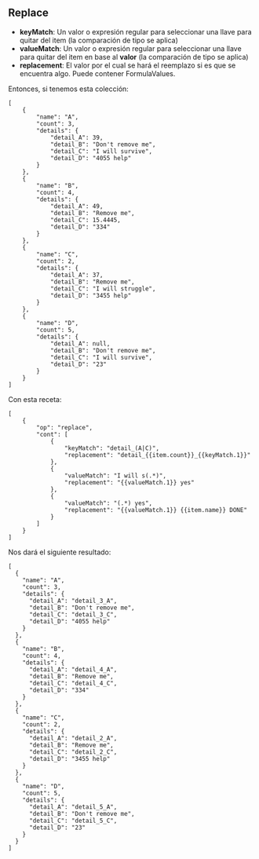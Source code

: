 ## Replace

- **keyMatch**: Un valor o expresión regular para seleccionar una llave para quitar del item (la comparación de tipo se aplica)
- **valueMatch**: Un valor o expresión regular para seleccionar una llave para quitar del item en base al **valor** (la comparación de tipo se aplica)
- **replacement**: El valor por el cual se hará el reemplazo si es que se encuentra algo. Puede contener FormulaValues.

Entonces, si tenemos esta colección:

```
[
    {
        "name": "A",
        "count": 3,
        "details": {
            "detail_A": 39,
            "detail_B": "Don't remove me",
            "detail_C": "I will survive",
            "detail_D": "4055 help"
        }
    },
    {
        "name": "B",
        "count": 4,
        "details": {
            "detail_A": 49,
            "detail_B": "Remove me",
            "detail_C": 15.4445,
            "detail_D": "334"
        }
    },
    {
        "name": "C",
        "count": 2,
        "details": {
            "detail_A": 37,
            "detail_B": "Remove me",
            "detail_C": "I will struggle",
            "detail_D": "3455 help"
        }
    },
    {
        "name": "D",
        "count": 5,
        "details": {
            "detail_A": null,
            "detail_B": "Don't remove me",
            "detail_C": "I will survive",
            "detail_D": "23"
        }
    }
]
```

Con esta receta:

```
[
    {
        "op": "replace",
        "cont": [
            {
                "keyMatch": "detail_(A|C)",
                "replacement": "detail_{{item.count}}_{{keyMatch.1}}"
            },
            {
                "valueMatch": "I will s(.*)",
                "replacement": "{{valueMatch.1}} yes"
            },
            {
                "valueMatch": "(.*) yes",
                "replacement": "{{valueMatch.1}} {{item.name}} DONE"
            }
        ]
    }
]
```

Nos dará el siguiente resultado:

```
[
  {
    "name": "A",
    "count": 3,
    "details": {
      "detail_A": "detail_3_A",
      "detail_B": "Don't remove me",
      "detail_C": "detail_3_C",
      "detail_D": "4055 help"
    }
  },
  {
    "name": "B",
    "count": 4,
    "details": {
      "detail_A": "detail_4_A",
      "detail_B": "Remove me",
      "detail_C": "detail_4_C",
      "detail_D": "334"
    }
  },
  {
    "name": "C",
    "count": 2,
    "details": {
      "detail_A": "detail_2_A",
      "detail_B": "Remove me",
      "detail_C": "detail_2_C",
      "detail_D": "3455 help"
    }
  },
  {
    "name": "D",
    "count": 5,
    "details": {
      "detail_A": "detail_5_A",
      "detail_B": "Don't remove me",
      "detail_C": "detail_5_C",
      "detail_D": "23"
    }
  }
]
```